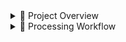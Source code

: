 <details>

<summary>📌 Project Overview</summary>
<br>

This project is based on data from a major Brazilian e-commerce platform operating nationwide. The dataset contains 100,000+ records of orders, payments, products, sellers, and customers.

### **⚠️ Why the dataset is not included**
Due to **GitHub file size limits**, the dataset is not included in this repository, but it can be downloaded from Kaggle link.

**📥 Download the dataset here:**  
👉 [Brazilian E-Commerce Dataset on Kaggle](https://www.kaggle.com/datasets/olistbr/brazilian-ecommerce)


**Goal:**
Analyze sales trends, customer behavior, and delivery performance to generate actionable insights for improving profitability and customer experience.

**Business Questions:**
  ✔ Which product categories generate the highest revenue and profit?
  ✔ What is the average delivery time by region?
  ✔ How are sales distributed across payment channels?
  ✔ What is the Customer Lifetime Value (CLV) for different segments? 

</details>

<details>

<summary>🔄 Processing Workflow</summary>
<br>

This project follows a structured pipeline to ensure clean, reliable, and actionable data:  

1. **Power Query (Data Cleaning & Transformation)**  
   ✔ Import raw CSV files from multiple sources  
   ✔ Handle missing values, normalize formats (dates, categories)  
   ✔ Merge tables to create a single clean dataset  

2. **SQL (Database Modeling & Query Optimization)**  
   ✔ Design normalized schema to store data  
   ✔ Write optimized queries for aggregations and joins  
   ✔ Prepare data subsets for reporting and analysis  

3. **Excel (Validation & Pre-Analysis)**  
   ✔ Validate cleaned data using pivot tables  
   ✔ Perform initial descriptive analytics  
   ✔ Check consistency before BI integration  

4. **Power BI (Visualization & Dashboarding)**  
   ✔ Build **interactive dashboards** with KPIs  
   ✔ Integrate **live queries** for real-time decision-making  
   ✔ Create filters for customer segments, regions, and product categories

</details>